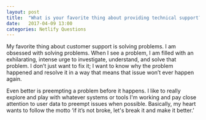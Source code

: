 ```yaml
---
layout: post
title:  "What is your favorite thing about providing technical support?"
date:   2017-04-09 13:00
categories: Netlify Questions
---
```


My favorite thing about customer support is solving problems. I am obsessed with solving problems. When I see a problem, I am filled with an exhilarating, intense urge to investigate, understand, and solve that problem. I don’t just want to fix it; I want to know why the problem happened and resolve it in a way that means that issue won’t ever happen again. 

Even better is preempting a problem before it happens. I like to really explore and play with whatever systems or tools I'm working and pay close attention to user data to preempt issues when possible. Basically, my heart wants to follow the motto ‘if it’s not broke, let's break it and make it better.’
